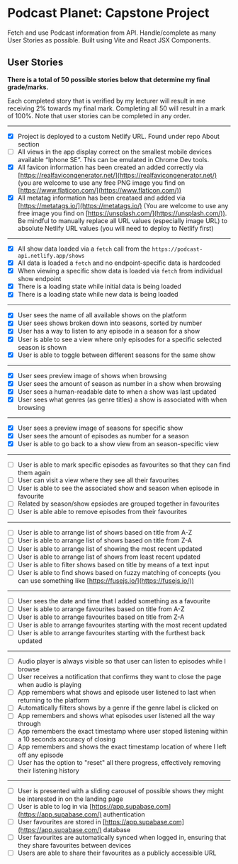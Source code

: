 # Podcast Planet: Capstone Project
Fetch and use Podcast information from API. Handle/complete as many User Stories as possible. Built using Vite and React JSX Components.



## User Stories

**There is a total of 50 possible stories below that determine my final grade/marks.**

Each completed story that is verified by my lecturer will result in me receiving 2% towards my final mark. Completing all 50 will result in a mark of 100%. Note that user stories can be completed in any order.

---

- [X] Project is deployed to a custom Netlify URL. Found under repo About section
- [ ] All views in the app display correct on the smallest mobile devices available “Iphone SE”. This can be emulated in Chrome Dev tools.
- [X] All favicon information has been created an added correctly via [https://realfavicongenerator.net/](https://realfavicongenerator.net/) (you are welcome to use any free PNG image you find on [https://www.flaticon.com/](https://www.flaticon.com/))
- [X] All metatag information has been creataed and added via [https://metatags.io/](https://metatags.io/) (You are welcome to use any free image you find on [https://unsplash.com/](https://unsplash.com/)). Be mindful to manually replace all URL values (especially image URL) to absolute Netlify URL values (you will need to deploy to Netlify first)

---

- [X] All show data loaded via a `fetch` call from the `https://podcast-api.netlify.app/shows`
- [X] All data is loaded a `fetch` and no endpoint-specific data is hardcoded
- [X] When viewing a specific show data is loaded via `fetch` from individual show endpoint
- [X] There is a loading state while initial data is being loaded
- [X] There is a loading state while new data is being loaded

---

- [X] User sees the name of all available shows on the platform
- [X] User sees shows broken down into seasons, sorted by number
- [X] User has a way to listen to any episode in a season for a show
- [X] User is able to see a view where only episodes for a specific selected season is shown
- [X] User is able to toggle between different seasons for the same show

---

- [X] User sees preview image of shows when browsing
- [X] User sees the amount of season as number in a show when browsing
- [X] User sees a human-readable date to when a show was last updated
- [X] User sees what genres (as genre titles) a show is associated with when browsing

---

- [X] User sees a preview image of seasons for specific show
- [X] User sees the amount of episodes as number for a season
- [X] User is able to go back to a show view from an season-specific view

---

- [ ] User is able to mark specific episodes as favourites so that they can find them again
- [ ] User can visit a view where they see all their favourites
- [ ] User is able to see the associated show and season when episode in favourite
- [ ] Related by season/show epsiodes are grouped together in favourites
- [ ] User is able able to remove episodes from their favourites

---

- [ ] User is able to arrange list of shows based on title from A-Z
- [ ] User is able to arrange list of shows based on title from Z-A
- [ ] User is able to arrange list of showing the most recent updated
- [ ] User is able to arrange list of shows from least recent updated
- [ ] User is able to filter shows based on title by means of a text input
- [ ] User is able to find shows based on fuzzy matching of concepts (you can use something like [https://fusejs.io/](https://fusejs.io/))

---

- [ ] User sees the date and time that I added something as a favourite
- [ ] User is able to arrange favourites based on title from A-Z
- [ ] User is able to arrange favourites based on title from Z-A
- [ ] User is able to arrange favourites starting with the most recent updated
- [ ] User is able to arrange favourites starting with the furthest back updated

---

- [ ] Audio player is always visible so that user can listen to episodes while I browse
- [ ] User receives a notification that confirms they want to close the page when audio is playing
- [ ] App remembers what shows and episode user listened to last when returning to the platform
- [ ] Automatically filters shows by a genre if the genre label is clicked on
- [ ] App remembers and shows what episodes user listened all the way through
- [ ] App remembers the exact timestamp where user stoped listening within a 10 seconds accuracy of closing
- [ ] App remembers and shows the exact timestamp location of where I left off any episode
- [ ] User has the option to "reset" all there progress, effectively removing their listening history

---

- [ ] User is presented with a sliding carousel of possible shows they might be interested in on the landing page
- [ ] User is able to log in via [https://app.supabase.com](https://app.supabase.com/) authentication
- [ ] User favourites are stored in [https://app.supabase.com](https://app.supabase.com/) database
- [ ] User favourites are automatically synced when logged in, ensuring that they share favourites between devices
- [ ] Users are able to share their favourites as a publicly accessible URL